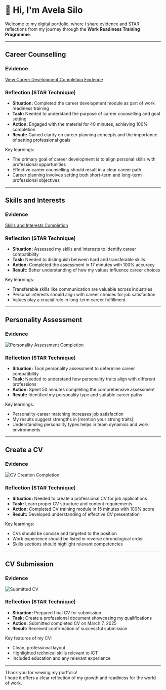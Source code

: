 # 💼 Hi, I'm Avela Silo
Welcome to my digital portfolio, where I share evidence and STAR reflections from my journey through the **Work Readiness Training Programme**.

---

## Career Counselling

### Evidence
[View Career Development Completion Evidence](./artefacts/careerdevelopment.png)

### Reflection (STAR Technique)
- **Situation:** Completed the career development module as part of work readiness training
- **Task:** Needed to understand the purpose of career counselling and goal setting
- **Action:** Engaged with the material for 40 minutes, achieving 100% completion
- **Result:** Gained clarity on career planning concepts and the importance of setting professional goals

Key learnings:
- The primary goal of career development is to align personal skills with professional opportunities
- Effective career counselling should result in a clear career path
- Career planning involves setting both short-term and long-term professional objectives
---

## Skills and Interests

### Evidence
[Skills and Interests Completion](./artefacts/skillsandinterest.png)

### Reflection (STAR Technique)
- **Situation:** Assessed my skills and interests to identify career compatibility
- **Task:** Needed to distinguish between hard and transferable skills
- **Action:** Completed the assessment in 17 minutes with 100% accuracy
- **Result:** Better understanding of how my values influence career choices

Key learnings:
- Transferable skills like communication are valuable across industries
- Personal interests should align with career choices for job satisfaction
- Values play a crucial role in long-term career fulfillment
---

## Personality Assessment

### Evidence
![Personality Assessment Completion](./artefacts/personality-assesment.png)

### Reflection (STAR Technique)
- **Situation:** Took personality assessment to determine career compatibility
- **Task:** Needed to understand how personality traits align with different professions
- **Action:** Spent 50 minutes completing the comprehensive assessment
- **Result:** Identified my personality type and suitable career paths

Key learnings:
- Personality-career matching increases job satisfaction
- My results suggest strengths in [mention your strong traits]
- Understanding personality types helps in team dynamics and work environments
---

## Create a CV

### Evidence
![CV Creation Completion](./artefacts/create-a-cv.png)

### Reflection (STAR Technique)
- **Situation:** Needed to create a professional CV for job applications
- **Task:** Learn proper CV structure and content requirements
- **Action:** Completed CV training module in 15 minutes with 100% score
- **Result:** Developed understanding of effective CV presentation

Key learnings:
- CVs should be concise and targeted to the position
- Work experience should be listed in reverse chronological order
- Skills sections should highlight relevant competencies

---

## CV Submission

### Evidence
![Submitted CV](./artefacts/cv-submission.png)

### Reflection (STAR Technique)
- **Situation:** Prepared final CV for submission
- **Task:** Create a professional document showcasing my qualifications
- **Action:** Submitted completed CV on March 7, 2025
- **Result:** Received confirmation of successful submission

Key features of my CV:
- Clean, professional layout
- Highlighted technical skills relevant to ICT
- Included education and any relevant experience
---

Thank you for viewing my portfolio!  
I hope it offers a clear reflection of my growth and readiness for the world of work.

